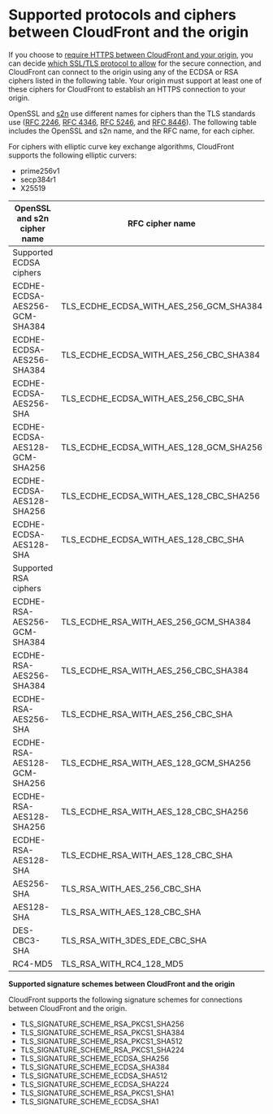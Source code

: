 # Supported protocols and ciphers between CloudFront and the origin<a name="secure-connections-supported-ciphers-cloudfront-to-origin"></a>

If you choose to [require HTTPS between CloudFront and your origin](https://docs.aws.amazon.com/AmazonCloudFront/latest/DeveloperGuide/distribution-web-values-specify.html#DownloadDistValuesOriginProtocolPolicy), you can decide [which SSL/TLS protocol to allow](https://docs.aws.amazon.com/AmazonCloudFront/latest/DeveloperGuide/distribution-web-values-specify.html#DownloadDistValuesOriginSSLProtocols) for the secure connection, and CloudFront can connect to the origin using any of the ECDSA or RSA ciphers listed in the following table\. Your origin must support at least one of these ciphers for CloudFront to establish an HTTPS connection to your origin\.

OpenSSL and [s2n](https://github.com/awslabs/s2n) use different names for ciphers than the TLS standards use \([RFC 2246](https://tools.ietf.org/html/rfc2246), [RFC 4346](https://tools.ietf.org/html/rfc4346), [RFC 5246](https://tools.ietf.org/html/rfc5246), and [RFC 8446](https://tools.ietf.org/html/rfc8446)\)\. The following table includes the OpenSSL and s2n name, and the RFC name, for each cipher\.

For ciphers with elliptic curve key exchange algorithms, CloudFront supports the following elliptic curvers:
+ prime256v1
+ secp384r1
+ X25519


| OpenSSL and s2n cipher name | RFC cipher name | 
| --- | --- | 
| Supported ECDSA ciphers | 
| ECDHE\-ECDSA\-AES256\-GCM\-SHA384 | TLS\_ECDHE\_ECDSA\_WITH\_AES\_256\_GCM\_SHA384 | 
| ECDHE\-ECDSA\-AES256\-SHA384 | TLS\_ECDHE\_ECDSA\_WITH\_AES\_256\_CBC\_SHA384 | 
| ECDHE\-ECDSA\-AES256\-SHA | TLS\_ECDHE\_ECDSA\_WITH\_AES\_256\_CBC\_SHA | 
| ECDHE\-ECDSA\-AES128\-GCM\-SHA256 | TLS\_ECDHE\_ECDSA\_WITH\_AES\_128\_GCM\_SHA256 | 
| ECDHE\-ECDSA\-AES128\-SHA256 | TLS\_ECDHE\_ECDSA\_WITH\_AES\_128\_CBC\_SHA256 | 
| ECDHE\-ECDSA\-AES128\-SHA | TLS\_ECDHE\_ECDSA\_WITH\_AES\_128\_CBC\_SHA | 
| Supported RSA ciphers | 
| ECDHE\-RSA\-AES256\-GCM\-SHA384 | TLS\_ECDHE\_RSA\_WITH\_AES\_256\_GCM\_SHA384 | 
| ECDHE\-RSA\-AES256\-SHA384 | TLS\_ECDHE\_RSA\_WITH\_AES\_256\_CBC\_SHA384 | 
| ECDHE\-RSA\-AES256\-SHA | TLS\_ECDHE\_RSA\_WITH\_AES\_256\_CBC\_SHA | 
| ECDHE\-RSA\-AES128\-GCM\-SHA256 | TLS\_ECDHE\_RSA\_WITH\_AES\_128\_GCM\_SHA256 | 
| ECDHE\-RSA\-AES128\-SHA256 | TLS\_ECDHE\_RSA\_WITH\_AES\_128\_CBC\_SHA256 | 
| ECDHE\-RSA\-AES128\-SHA | TLS\_ECDHE\_RSA\_WITH\_AES\_128\_CBC\_SHA | 
| AES256\-SHA | TLS\_RSA\_WITH\_AES\_256\_CBC\_SHA | 
| AES128\-SHA | TLS\_RSA\_WITH\_AES\_128\_CBC\_SHA | 
| DES\-CBC3\-SHA | TLS\_RSA\_WITH\_3DES\_EDE\_CBC\_SHA | 
| RC4\-MD5 | TLS\_RSA\_WITH\_RC4\_128\_MD5 | 

**Supported signature schemes between CloudFront and the origin**

CloudFront supports the following signature schemes for connections between CloudFront and the origin\.
+ TLS\_SIGNATURE\_SCHEME\_RSA\_PKCS1\_SHA256
+ TLS\_SIGNATURE\_SCHEME\_RSA\_PKCS1\_SHA384
+ TLS\_SIGNATURE\_SCHEME\_RSA\_PKCS1\_SHA512
+ TLS\_SIGNATURE\_SCHEME\_RSA\_PKCS1\_SHA224
+ TLS\_SIGNATURE\_SCHEME\_ECDSA\_SHA256
+ TLS\_SIGNATURE\_SCHEME\_ECDSA\_SHA384
+ TLS\_SIGNATURE\_SCHEME\_ECDSA\_SHA512
+ TLS\_SIGNATURE\_SCHEME\_ECDSA\_SHA224
+ TLS\_SIGNATURE\_SCHEME\_RSA\_PKCS1\_SHA1
+ TLS\_SIGNATURE\_SCHEME\_ECDSA\_SHA1